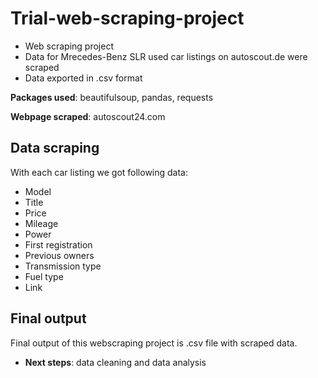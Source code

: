 # Trial-web-scraping-project
+ Web scraping project 
+ Data for Mrecedes-Benz SLR used car listings on autoscout.de were scraped
+ Data exported in .csv format

**Packages used**: beautifulsoup, pandas, requests

**Webpage scraped**: autoscout24.com 

## Data scraping 
With each car listing we got following data:
+ Model
+ Title
+ Price
+ Mileage 
+ Power 
+ First registration 
+ Previous owners
+ Transmission type 
+ Fuel type 
+ Link

## Final output
Final output of this webscraping project is .csv file with scraped data. 

+ **Next steps**: data cleaning and data analysis
